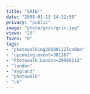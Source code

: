 ```yaml
---
title: "GRIN!"
date: "2008-01-13 14:32:50"
privacy: "public"
image: "photo/grin/grin.jpg"
views: "28"
faves: "0"
tags:
- "photowalking20080112london"
- "upcoming:event=381367"
- "Photowalk:London=20080112"
- "london"
- "england"
- "photowalk"
- "uk"
---
```


